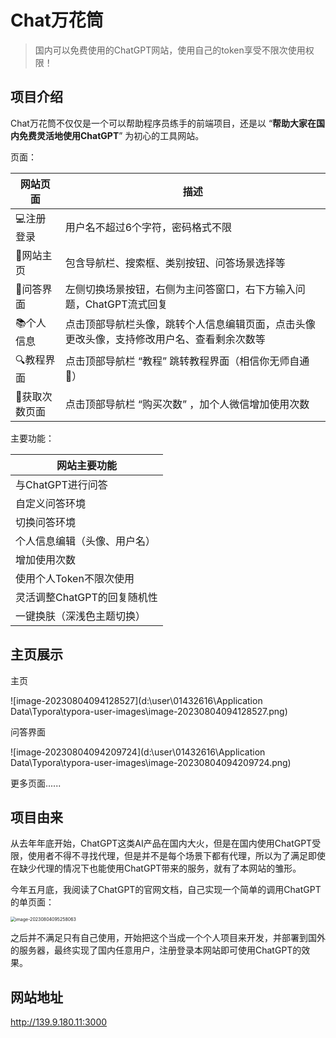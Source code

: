 # Chat万花筒

> 国内可以免费使用的ChatGPT网站，使用自己的token享受不限次使用权限！

## 项目介绍

Chat万花筒不仅仅是一个可以帮助程序员练手的前端项目，还是以 “**帮助大家在国内免费灵活地使用ChatGPT**”  为初心的工具网站。

页面：

| 网站页面      | 描述                                                         |
| ------------- | ------------------------------------------------------------ |
| 💻注册登录     | 用户名不超过6个字符，密码格式不限                            |
| 🏡网站主页     | 包含导航栏、搜索框、类别按钮、问答场景选择等                 |
| 💬问答界面     | 左侧切换场景按钮，右侧为主问答窗口，右下方输入问题，ChatGPT流式回复 |
| 📚个人信息     | 点击顶部导航栏头像，跳转个人信息编辑页面，点击头像更改头像，支持修改用户名、查看剩余次数等 |
| 🔍教程界面     | 点击顶部导航栏 “教程” 跳转教程界面（相信你无师自通🤭）        |
| 🧲获取次数页面 | 点击顶部导航栏 “购买次数” ，加个人微信增加使用次数           |

主要功能：

| 网站主要功能                 |
| ---------------------------- |
| 与ChatGPT进行问答            |
| 自定义问答环境               |
| 切换问答环境                 |
| 个人信息编辑（头像、用户名） |
| 增加使用次数                 |
| 使用个人Token不限次使用      |
| 灵活调整ChatGPT的回复随机性  |
| 一键换肤（深浅色主题切换）   |

## 主页展示

主页

![image-20230804094128527](d:\user\01432616\Application Data\Typora\typora-user-images\image-20230804094128527.png)

问答界面

![image-20230804094209724](d:\user\01432616\Application Data\Typora\typora-user-images\image-20230804094209724.png)

更多页面......

## 项目由来

从去年年底开始，ChatGPT这类AI产品在国内大火，但是在国内使用ChatGPT受限，使用者不得不寻找代理，但是并不是每个场景下都有代理，所以为了满足即使在缺少代理的情况下也能使用ChatGPT带来的服务，就有了本网站的雏形。

今年五月底，我阅读了ChatGPT的官网文档，自己实现一个简单的调用ChatGPT的单页面：

<img src="d:\user\01432616\Application Data\Typora\typora-user-images\image-20230804095258063.png" alt="image-20230804095258063" style="zoom: 50%;" />

之后并不满足只有自己使用，开始把这个当成一个个人项目来开发，并部署到国外的服务器，最终实现了国内任意用户，注册登录本网站即可使用ChatGPT的效果。

## 网站地址

http://139.9.180.11:3000















